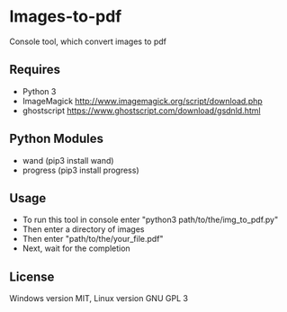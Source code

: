 Images-to-pdf
=============
Console tool, which convert images to pdf

Requires
-------------
 * Python 3
 * ImageMagick http://www.imagemagick.org/script/download.php
 * ghostscript https://www.ghostscript.com/download/gsdnld.html
 
Python Modules
--------------
 * wand (pip3 install wand)
 * progress (pip3 install progress)

Usage
--------------
 - To run this tool in console enter "python3 path/to/the/img_to_pdf.py"
 - Then enter a directory of images
 - Then enter "path/to/the/your_file.pdf"
 - Next, wait for the completion

## License

Windows version MIT, Linux version GNU GPL 3
